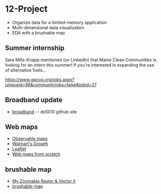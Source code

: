 
# 12-Project

* Organize data for a limited-memory application
* Multi-dimensional data visualization
* EDA with a brushable map

## Summer internship

Sara Mills-Knapp mentioned (on LinkedIn) that Maine Clean Communities is looking for an intern this summer! If you're interested in expanding the use of alternative fuels...

https://www.gpcog.org/jobs.aspx?uniqueid=98&communityjobs=false&jobid=27

## Broadband update

* [broadband](https://github.com/ds5010/broadband) -- ds5010 github site

## Web maps

* [Observable maps](https://observablehq.com/collection/@observablehq/maps)
* [Walmart's Growth](https://observablehq.com/@mbostock/walmarts-growth)
* [Leaflet](https://observablehq.com/@tmcw/leaflet)
* [Web maps from scratch](https://observablehq.com/@mourner/simple-web-map)

## brushable map

* [My Zoomable Raster & Vector II](https://observablehq.com/d/88a8d31c7bc2f92d)
* [brushable-map](notebooks/brushable-map.ipynb)
